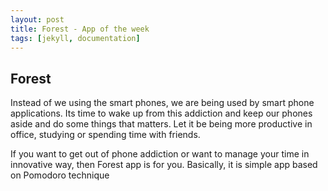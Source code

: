 ```yaml
---
layout: post
title: Forest - App of the week
tags: [jekyll, documentation]
---
```


## Forest 

Instead of we using the smart phones, we are being used by smart phone applications.  Its time to wake up from this addiction and keep our phones aside and do some things that matters.  Let it be being more productive in office, studying or spending time with friends.  


If you want to get out of phone addiction or want to manage your time in innovative way, then Forest app is for you.  Basically, it is simple app based on Pomodoro technique 